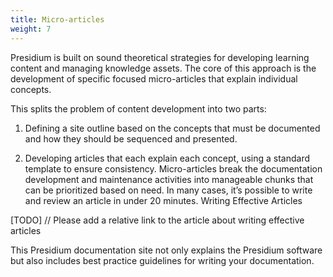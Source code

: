 ```yaml
---
title: Micro-articles
weight: 7
---
```


Presidium is built on sound theoretical strategies for developing learning content and managing knowledge assets. 
The core of this approach is the development of specific focused micro-articles that explain individual concepts.

This splits the problem of content development into two parts:

1. Defining a site outline based on the concepts that must be documented and how they should be sequenced and presented.
   
1. Developing articles that each explain each concept, using a standard template to ensure consistency.
Micro-articles break the documentation development and maintenance activities into manageable chunks that can be 
prioritized based on need. In many cases, it’s possible to write and review an article in under 20 minutes. 
Writing Effective Articles
   
[TODO] // Please add a relative link to the article about writing effective articles

This Presidium documentation site not only explains the Presidium software but also includes best practice guidelines 
for writing your documentation.
